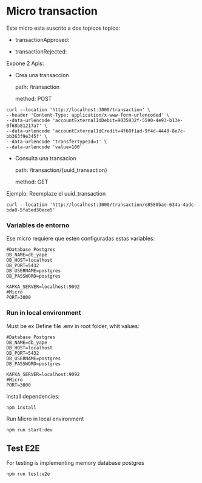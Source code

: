 # Micro transaction
Este micro esta suscrito a dos topicos topico:

* transactionApproved:
  
* transactionRejected:

Expone 2 Apis:
  * Crea una transaccion

    path: /transaction

    method: POST
  ````shell
  curl --location 'http://localhost:3000/transaction' \
--header 'Content-Type: application/x-www-form-urlencoded' \
--data-urlencode 'accountExternalIdDebit=9035832f-5590-4e93-b13e-0f68b81217a7' \
--data-urlencode 'accountExternalIdCredit=4f60f1ad-9f4d-4448-8e7c-bb363f9e345f' \
--data-urlencode 'transferTypeId=1' \
--data-urlencode 'value=100'
````
  * Consulta una transacion
    
    path: /transaction/{uuid_transaction}

    method: GET

Ejemplo: Reemplaze el uuid_transaction
````shell
curl --location 'http://localhost:3000/transaction/e8580bae-634a-4adc-bda0-5fa5ed30ece5'
````  


### Variables de entorno
Ese micro requiere que esten configuradas estas variables:
````dotenv
#Database Postgres
DB_NAME=db_yape
DB_HOST=localhost
DB_PORT=5432
DB_USERNAME=postgres
DB_PASSWORD=postgres

KAFKA_SERVER=localhost:9092
#Micro
PORT=3000

````

### Run in local environment
Must be ex
Define file .env in root folder, whit values:
````dotenv
#Database Postgres
DB_NAME=db_yape
DB_HOST=localhost
DB_PORT=5432
DB_USERNAME=postgres
DB_PASSWORD=postgres

KAFKA_SERVER=localhost:9092
#Micro
PORT=3000
````
Install dependencies:
````shell
npm install
````
Run Micro in local environment
````shell
npm run start:dev
````


## Test E2E
For testing is implementing memory database postgres
````shell
npm run test:e2e
````
